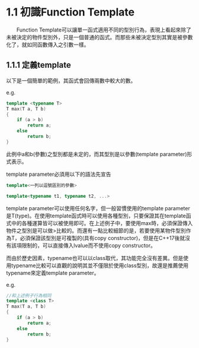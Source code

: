 # 1.1 初識Function Template
&emsp;&emsp;Function Template可以讓單一函式適用不同的型別行為，表現上看起來除了未被決定的物件型別外，只是一個普通的函式。而那些未被決定型別其實是被參數化了，就如同函數傳入之引數一樣。

## 1.1.1 定義template
以下是一個簡單的範例，其函式會回傳兩數中較大的數。

e.g.
```cpp
template <typename T>
T max(T a, T b)
{
    if (a > b)
        return a;
    else
        return b;
}
```

此例中a和b(參數)之型別都是未定的，而其型別是以參數(template parameter)形式表示。

template parameter必須用以下的語法先宣告
```cpp
template<一列以逗號區別的參數>

template<typename t1, typename t2, ...>
```
template parameter可以使用任何名字，但一般習慣使用的template parameter是T(type)。在使用template函式時可以使用各種型別，只要保證其在template函式中的各種運算皆可以被使用即可。在上述例子中，要使用max時，必須保證傳入物件之型別是可以做>比較的。而還有一點比較細節的是，若要使用某物件型別作為T，必須保證該型別是可複製的(具有copy constructor)，但是在C++17後就沒有該項限制的，可以直接傳入lvalue而不使用copy constructor。

而由於歷史因素，typename也可以以class取代，其功能完全沒有差異。但是使用typename比較可以直觀的說明其並不僅限於使用class型別，故還是推薦使用typename來定義template parameter。

e.g.
```cpp
//和上述例子行為相同
template <class T>
T max(T a, T b)
{
    if (a > b)
        return a;
    else
        return b;
}
```